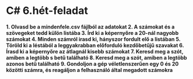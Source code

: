 # C# 6.hét-feladat
**1. Olvasd be a mindenfele.csv fájlból az adatokat 
2. A számokat és a szövegeket tedd külön listába 
3. Írd ki a képernyőre a 20-nál nagyobb számokat 
4. Minden számról irasd ki, hányszor fordult elő a listában 
5.  Töröld ki a léstából a leggyakrabban előforduló kezdőbetűjű szavakat
6.  Írasd ki a képernyőre az átlagnál kisebb számokat 
7.  Keresd meg a szót, amiben a legtöbb s betű található 
8.  Keresd meg a szót, amiben a legtöbb azonos betű található 
9. Gondoljon a gép véletlenszerűen egy 0 és 20 közötti számra, és reagáljon a felhasználó által megadott számokra**
